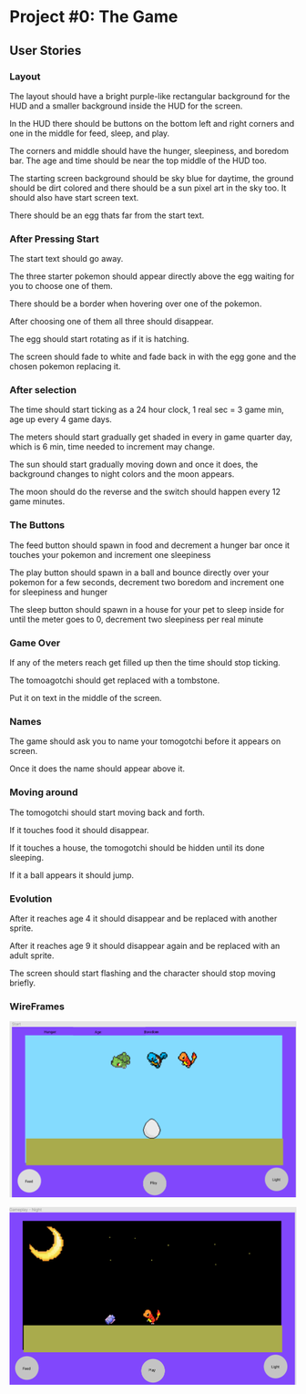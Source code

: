 # Project #0: The Game

## User Stories

### Layout

The layout should have a bright purple-like rectangular background for the HUD and a smaller background inside the HUD for the screen.

In the HUD there should be buttons on the bottom left and right corners and one in the middle for feed, sleep, and play. 

The corners and middle should have the hunger, sleepiness, and boredom bar. The age and time should be near the top middle of the HUD too. 

The starting screen background should be sky blue for daytime, the ground should be dirt colored and there should be a sun pixel art in the sky too. It should also have start screen text.

There should be an egg thats far from the start text.

### After Pressing Start

The start text should go away.

The three starter pokemon should appear directly above the egg waiting for you to choose one of them.

There should be a border when hovering over one of the pokemon.

After choosing one of them all three should disappear.

The egg should start rotating as if it is hatching.

The screen should fade to white and fade back in with the egg gone and the chosen pokemon replacing it.

### After selection

The time should start ticking as a 24 hour clock, 1 real sec = 3 game min, age up every 4 game days.

The meters should start gradually get shaded in every in game quarter day, which is 6 min, time needed to increment may change.

The sun should start gradually moving down and once it does, the background changes to night colors and the moon appears.

The moon should do the reverse and the switch should happen every 12 game minutes.

### The Buttons

The feed button should spawn in food and decrement a hunger bar once it touches your pokemon and increment one sleepiness

The play button should spawn in a ball and bounce directly over your pokemon for a few seconds, decrement two boredom and increment one for sleepiness and hunger

The sleep button should spawn in a house for your pet to sleep inside for until the meter goes to 0, decrement two sleepiness per real minute

### Game Over

If any of the meters reach get filled up then the time should stop ticking.

The tomoagotchi should get replaced with a tombstone.

Put it on text in the middle of the screen.

### Names

The game should ask you to name your tomogotchi before it appears on screen.

Once it does the name should appear above it.

### Moving around

The tomogotchi should start moving back and forth.

If it touches food it should disappear.

If it touches a house, the tomogotchi should be hidden until its done sleeping.

If it a ball appears it should jump.

### Evolution

After it reaches age 4 it should disappear and be replaced with another sprite.

After it reaches age 9 it should disappear again and be replaced with an adult sprite.

The screen should start flashing and the character should stop moving briefly.

### WireFrames

![Start](/wireframes/start.PNG)

![Night](/wireframes/night.PNG)
